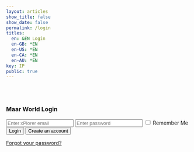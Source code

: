 ```yaml
---
layout: articles
show_title: false
show_date: false
permalink: /login
titles:
  en: &EN Login
  en-GB: *EN
  en-US: *EN
  en-CA: *EN
  en-AU: *EN
key: IP
public: true
---
```


<br><br>

<div class="form-container">
  <h3 id="loginTitle">Maar World Login</h3>

  <!-- Login Form (shown if no recovery token is present) -->
  <form id="loginForm" class="contact-form">
    <input type="email" id="loginEmail" required placeholder="Enter xPlorer email" />
    <input type="password" id="loginPassword" required placeholder="Enter password" />
    <label>
      <input type="checkbox" id="loginRememberMe" /> Remember Me
    </label>
    <button type="submit">Login</button>
    <button type="button" id="createAccountButton" class="btn button--outline-primary button--circle">Create an account</button>
  </form>

  <!-- Reset Password Form (shown if recovery token is present) -->
  <form id="resetPasswordForm" class="contact-form" style="display: none;">
    <input type="password" id="newPassword" required placeholder="Enter your new password" />
    <input type="password" id="confirmNewPassword" required placeholder="Confirm your new password" />
    <button type="submit">Reset Password</button>
  </form>

  <p id="message" style="color: red;"></p> <!-- For displaying server messages -->

  <!-- Forgot password link -->
  <p><a href="#" id="forgotPasswordLink">Forgot your password?</a></p>
</div>

<script>
document.addEventListener('DOMContentLoaded', function() {
  const messageElement = document.getElementById('message');
  const resetPasswordForm = document.getElementById('resetPasswordForm');
  const loginForm = document.getElementById('loginForm');
  const loginTitle = document.getElementById('loginTitle');

  // Function to parse URL hash (for reset password token)
  function parseHash() {
    const hash = window.location.hash.substring(1); // Get everything after '#'
    const params = new URLSearchParams(hash);
    return {
      accessToken: params.get('access_token'),
      type: params.get('type'),
    };
  }

  // Function to handle password reset
  async function handleResetPassword(accessToken) {
    const newPassword = document.getElementById('newPassword').value.trim();
    const confirmPassword = document.getElementById('confirmNewPassword').value.trim();

    if (newPassword !== confirmPassword) {
      messageElement.innerText = "Passwords do not match.";
      messageElement.style.color = 'red';
      return;
    }

    try {
      const response = await fetch('https://media.maar.world:443/api/auth/reset-password', {
        method: 'POST',
        headers: {
          'Content-Type': 'application/json',
        },
        credentials: 'include', // Include cookies if CSRF tokens are used
        body: JSON.stringify({ accessToken, newPassword })
      });

      if (!response.ok) {
        const data = await response.json();
        throw new Error(data.message || 'Password reset failed');
      }

      messageElement.innerText = "Password reset successful! You can now log in with your new password.";
      messageElement.style.color = 'green';
      setTimeout(() => window.location.href = '/login', 1500);
    } catch (error) {
      messageElement.innerText = error.message;
      messageElement.style.color = 'red';
    }
  }

  // Setup form handlers using auth.js's functions
  function setupLoginForm() {
    loginForm.addEventListener('submit', function(event) {
      event.preventDefault();
      const email = document.getElementById('loginEmail').value.trim();
      const password = document.getElementById('loginPassword').value.trim();
      loginUser(email, password); // Use auth.js's loginUser function
    });
  }

  function setupCreateAccountButton() {
    document.getElementById('createAccountButton').addEventListener('click', function() {
      window.location.href = '/register';
    });
  }

  function setupForgotPasswordLink() {
    document.getElementById('forgotPasswordLink').addEventListener('click', async function(event) {
      event.preventDefault();
      const email = document.getElementById('loginEmail').value.trim();
      if (!email) {
        messageElement.innerText = "Please enter your email to reset the password.";
        messageElement.style.color = 'red';
        return;
      }
      await forgotPassword(email); // Use auth.js's forgotPassword function
    });
  }

  // Initialize all form behaviors
  function initializeForms() {
    setupLoginForm();
    setupCreateAccountButton();
    setupForgotPasswordLink();
  }

  // Initialize the page logic
  function initializePage() {
    const { accessToken, type } = parseHash();

    if (type === 'recovery' && accessToken) {
      loginForm.style.display = 'none';
      resetPasswordForm.style.display = 'block';
      loginTitle.textContent = 'Reset Your Password';

      resetPasswordForm.addEventListener('submit', function(event) {
        event.preventDefault();
        handleResetPassword(accessToken);
      });
    } else {
      loginForm.style.display = 'block';
      resetPasswordForm.style.display = 'none';
    }

    initializeForms();
  }

  initializePage(); // Start page-specific logic
});
</script>

